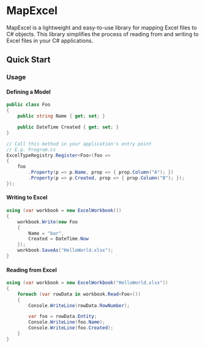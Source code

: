 # MapExcel

MapExcel is a lightweight and easy-to-use library for mapping Excel files to C# objects. This library simplifies the process of reading from and writing to Excel files in your C# applications.

## Quick Start

### Usage

#### Defining a Model

```csharp
public class Foo
{
    public string Name { get; set; }

    public DateTime Created { get; set; }
}

// Call this method in your application's entry point
// E.g. Program.cs
ExcelTypeRegistry.Register<Foo>(foo =>
{
    foo
        .Property(p => p.Name, prop => { prop.Column("A"); })
        .Property(p => p.Created, prop => { prop.Column("B"); });
});
```

#### Writing to Excel

```csharp
using (var workbook = new ExcelWorkbook())
{
    workbook.Write(new Foo
    {
        Name = "bar",
        Created = DateTime.Now
    });
    workbook.SaveAs("HelloWorld.xlsx");
}
```

#### Reading from Excel

```csharp
using (var workbook = new ExcelWorkbook("HelloWorld.xlsx"))
{
    foreach (var rowData in workbook.Read<Foo>())
    {
        Console.WriteLine(rowData.RowNumber);

        var foo = rowData.Entity;
        Console.WriteLine(foo.Name);
        Console.WriteLine(foo.Created);
    }
}
```
